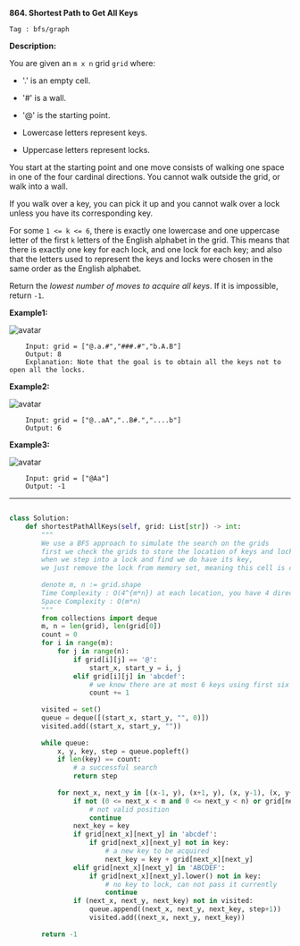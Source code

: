 **864. Shortest Path to Get All Keys**

```Tag : bfs/graph```

**Description:**

You are given an ```m x n``` grid ```grid``` where:

+ '.' is an empty cell.

+ '#' is a wall.

+ '@' is the starting point.

+ Lowercase letters represent keys.

+ Uppercase letters represent locks.

You start at the starting point and one move consists of walking one space in one of the four cardinal directions. You cannot walk outside the grid, or walk into a wall.

If you walk over a key, you can pick it up and you cannot walk over a lock unless you have its corresponding key.

For some ```1 <= k <= 6```, there is exactly one lowercase and one uppercase letter of the first ```k``` letters of the English alphabet in the grid. This means that there is exactly one key for each lock, and one lock for each key; and also that the letters used to represent the keys and locks were chosen in the same order as the English alphabet.

Return the *lowest number of moves to acquire all keys*. If it is impossible, return ```-1```.


**Example1:**

![avatar](Fig/864-E1.jpg)

        Input: grid = ["@.a.#","###.#","b.A.B"]
        Output: 8
        Explanation: Note that the goal is to obtain all the keys not to open all the locks.
        
**Example2:**

![avatar](Fig/864-E2.jpg)

        Input: grid = ["@..aA","..B#.","....b"]
        Output: 6
        
**Example3:**

![avatar](Fig/864-E3.jpg)

        Input: grid = ["@Aa"]
        Output: -1

-----------

```python

class Solution:
    def shortestPathAllKeys(self, grid: List[str]) -> int:
        """
        We use a BFS approach to simulate the search on the grids
        first we check the grids to store the location of keys and locks
        when we step into a lock and find we do have its key, 
        we just remove the lock from memory set, meaning this cell is clear to go
        
        denote m, n := grid.shape
        Time Complexity : O(4^{m*n}) at each location, you have 4 directions to go. In worst case, we will enumerate all possible paths with finite number of key states
        Space Complexity : O(m*n) 
        """
        from collections import deque
        m, n = len(grid), len(grid[0])
        count = 0
        for i in range(m):
            for j in range(n):
                if grid[i][j] == '@':
                    start_x, start_y = i, j
                elif grid[i][j] in 'abcdef': 
                    # we know there are at most 6 keys using first six lower letters
                    count += 1
      
        visited = set()
        queue = deque([(start_x, start_y, "", 0)])
        visited.add((start_x, start_y, ""))
        
        while queue:
            x, y, key, step = queue.popleft()
            if len(key) == count:
                # a successful search
                return step
            
            for next_x, next_y in [(x-1, y), (x+1, y), (x, y-1), (x, y+1)]:
                if not (0 <= next_x < m and 0 <= next_y < n) or grid[next_x][next_y] == '#':
                    # not valid position
                    continue
                next_key = key
                if grid[next_x][next_y] in 'abcdef':
                    if grid[next_x][next_y] not in key:
                        # a new key to be acquired
                        next_key = key + grid[next_x][next_y]
                elif grid[next_x][next_y] in 'ABCDEF':
                    if grid[next_x][next_y].lower() not in key:
                        # no key to lock, can not pass it currently
                        continue
                if (next_x, next_y, next_key) not in visited:
                    queue.append((next_x, next_y, next_key, step+1))
                    visited.add((next_x, next_y, next_key))
                        
        return -1
```
